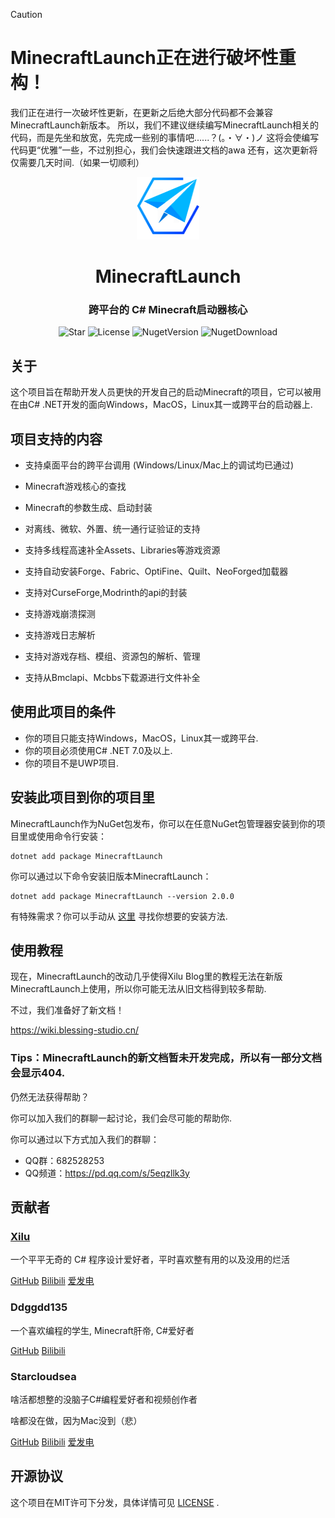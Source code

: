 > [!CAUTION]
> # MinecraftLaunch正在进行破坏性重构！
> 我们正在进行一次破坏性更新，在更新之后绝大部分代码都不会兼容MinecraftLaunch新版本。
> 所以，我们不建议继续编写MinecraftLaunch相关的代码，而是先坐和放宽，先完成一些别的事情吧......？(。・∀・)ノ
> 这将会使编写代码更“优雅”一些，不过别担心，我们会快速跟进文档的awa
> 还有，这次更新将仅需要几天时间.（如果一切顺利）

<div align="center">

<img Height="100" Width="100" src="https://raw.githubusercontent.com/Blessing-Studio/MinecraftLaunch/master/MinecraftLaunch/.nuget/logo.png"/>

# MinecraftLaunch


### 跨平台的 C# Minecraft启动器核心

![Star](https://img.shields.io/github/stars/Blessing-Studio/MinecraftLaunch?logo=github&label=Star&style=for-the-badge)
![License](https://img.shields.io/github/license/Blessing-Studio/MinecraftLaunch?logo=github&label=开源协议&style=for-the-badge&color=ff7a35)
![NugetVersion](https://img.shields.io/nuget/v/MinecraftLaunch?logo=nuget&label=Nuget包版本&style=for-the-badge)
![NugetDownload](https://img.shields.io/nuget/dt/MinecraftLaunch?logo=nuget&label=Nuget包下载量&style=for-the-badge)

</div>

## 关于

这个项目旨在帮助开发人员更快的开发自己的启动Minecraft的项目，它可以被用在由C# .NET开发的面向Windows，MacOS，Linux其一或跨平台的启动器上.

## 项目支持的内容

- 支持桌面平台的跨平台调用 (Windows/Linux/Mac上的调试均已通过)

- Minecraft游戏核心的查找

- Minecraft的参数生成、启动封装

- 对离线、微软、外置、统一通行证验证的支持

- 支持多线程高速补全Assets、Libraries等游戏资源

- 支持自动安装Forge、Fabric、OptiFine、Quilt、NeoForged加载器

- 支持对CurseForge,Modrinth的api的封装

- 支持游戏崩溃探测

- 支持游戏日志解析

- 支持对游戏存档、模组、资源包的解析、管理

- 支持从Bmclapi、Mcbbs下载源进行文件补全

## 使用此项目的条件

- 你的项目只能支持Windows，MacOS，Linux其一或跨平台.
- 你的项目必须使用C# .NET 7.0及以上.
- 你的项目不是UWP项目.

## 安装此项目到你的项目里

MinecraftLaunch作为NuGet包发布，你可以在任意NuGet包管理器安装到你的项目里或使用命令行安装：

```
dotnet add package MinecraftLaunch
```

你可以通过以下命令安装旧版本MinecraftLaunch：
```
dotnet add package MinecraftLaunch --version 2.0.0
```
有特殊需求？你可以手动从 [这里](https://www.nuget.org/packages/MinecraftLaunch) 寻找你想要的安装方法.

## 使用教程

现在，MinecraftLaunch的改动几乎使得Xilu Blog里的教程无法在新版MinecraftLaunch上使用，所以你可能无法从旧文档得到较多帮助.

不过，我们准备好了新文档！

https://wiki.blessing-studio.cn/

### Tips：MinecraftLaunch的新文档暂未开发完成，所以有一部分文档会显示404.

仍然无法获得帮助？

你可以加入我们的群聊一起讨论，我们会尽可能的帮助你.

你可以通过以下方式加入我们的群聊：

- QQ群：682528253
- QQ频道：https://pd.qq.com/s/5eqzllk3y

## 贡献者

### [Xilu](https://baka_hs.gitee.io/xilu-baka/)

一个平平无奇的 C# 程序设计爱好者，平时喜欢整有用的以及没用的烂活

[GitHub](https://github.com/YangSpring114)
[Bilibili](https://space.bilibili.com/1098028524?spm_id_from=333.999.0.0)
[爱发电](https://afdian.net/a/WonderLab)

### Ddggdd135

一个喜欢编程的学生, Minecraft肝帝, C#爱好者

[GitHub](https://github.com/JWJUN233233)
[Bilibili](https://space.bilibili.com/1049351987)

### Starcloudsea

啥活都想整的没脑子C#编程爱好者和视频创作者

啥都没在做，因为Mac没到（悲）

[GitHub](https://github.com/Starcloudsea)
[Bilibili](https://space.bilibili.com/2123349162?spm_id_from=333.1007.0.0)
[爱发电](https://afdian.net/a/Starcloudsea)

## 开源协议

这个项目在MIT许可下分发，具体详情可见 [LICENSE](还没创建) .
